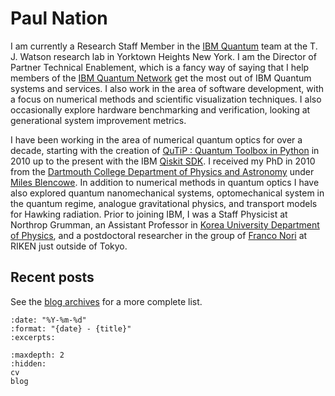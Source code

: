 # Paul Nation

I am currently a Research Staff Member in the [IBM Quantum](https://www.ibm.com/quantum-computing/) team at the T. J. Watson research lab in Yorktown Heights New York.  I am the Director of Partner Technical Enablement, which is a fancy way of saying that I help members of the
[IBM Quantum Network](https://www.ibm.com/quantum-computing/ibm-q-network) get the most out of IBM Quantum systems and services.  I also work in the area of software development, with a focus on numerical methods and scientific visualization techniques.  I also occasionally explore hardware benchmarking and verification, looking at generational system improvement metrics.

I have been working in the area of numerical quantum optics for over a decade, starting with the creation of [QuTiP : Quantum Toolbox in Python](https://qutip.org) in 2010 up to the present with the IBM [Qiskit SDK](https://qiskit.org).  I received my PhD in 2010 from the [Dartmouth College Department of Physics and Astronomy](https://physics.dartmouth.edu/) under [Miles Blencowe](https://physics.dartmouth.edu/people/miles-p-blencowe).  In addition to numerical methods in quantum optics I have also explored quantum nanomechanical systems, optomechanical system in the quantum regime, analogue gravitational physics, and transport models for Hawking radiation.  Prior to joining IBM, I was a Staff Physicist at Northrop Grumman, an Assistant Professor in [Korea University Department of Physics](http://physics.korea.ac.kr/), and a postdoctoral researcher in the group of [Franco Nori](https://dml.riken.jp/) at RIKEN just outside of Tokyo.


## Recent posts

See the [blog archives](blog.md) for a more complete list.

```{postlist}
:date: "%Y-%m-%d"
:format: "{date} - {title}"
:excerpts:
```

```{toctree}
:maxdepth: 2
:hidden:
cv
blog
```
